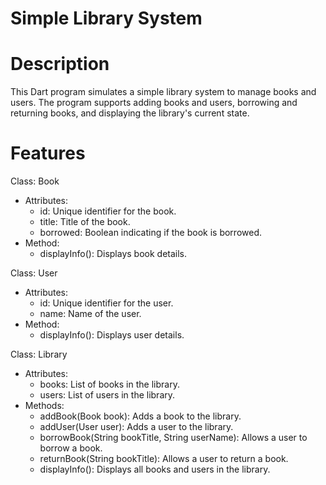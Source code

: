 # Simple Library System

# Description
This Dart program simulates a simple library system to manage books and users. The program supports adding books and users, borrowing and returning books, and displaying the library's current state.


# Features

Class: Book
- Attributes:
  - id: Unique identifier for the book.
  - title: Title of the book.
  - borrowed: Boolean indicating if the book is borrowed.
- Method:
  - displayInfo(): Displays book details.

Class: User
- Attributes:
  - id: Unique identifier for the user.
  - name: Name of the user.
- Method:
  - displayInfo(): Displays user details.

Class: Library
- Attributes:
  - books: List of books in the library.
  - users: List of users in the library.
- Methods:
  - addBook(Book book): Adds a book to the library.
  - addUser(User user): Adds a user to the library.
  - borrowBook(String bookTitle, String userName): Allows a user to borrow a book.
  - returnBook(String bookTitle): Allows a user to return a book.
  - displayInfo(): Displays all books and users in the library.